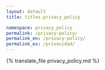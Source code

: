```yaml
---
layout: default
title: titles.privacy_policy

namespace: privacy_policy
permalink: /privacy-policy/
permalink_en: /privacy-policy/
permalink_es: /privacidad/
---
```


{% translate_file privacy_policy.md %}